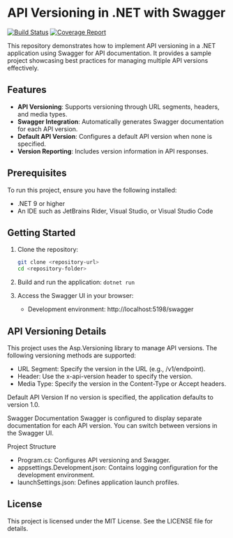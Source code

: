# API Versioning in .NET with Swagger

[![Build Status](https://github.com/saideldah/api-versioining-dot-net/actions/workflows/dotnet.yml/badge.svg)](https://github.com/saideldah/api-versioining-dot-net/actions)
[![Coverage Report](https://img.shields.io/badge/Coverage-Report-blue)](https://saideldah.github.io/api-versioining-dot-net)

This repository demonstrates how to implement API versioning in a .NET application using Swagger for API documentation. It provides a sample project showcasing best practices for managing multiple API versions effectively.

## Features

- **API Versioning**: Supports versioning through URL segments, headers, and media types.
- **Swagger Integration**: Automatically generates Swagger documentation for each API version.
- **Default API Version**: Configures a default API version when none is specified.
- **Version Reporting**: Includes version information in API responses.

## Prerequisites

To run this project, ensure you have the following installed:

- .NET 9 or higher
- An IDE such as JetBrains Rider, Visual Studio, or Visual Studio Code

## Getting Started

1. Clone the repository:
   ```bash
   git clone <repository-url>
   cd <repository-folder>
   ```
2. Build and run the application:
`dotnet run`

3. Access the Swagger UI in your browser:
   - Development environment: http://localhost:5198/swagger


## API Versioning Details
This project uses the Asp.Versioning library to manage API versions. The following versioning methods are supported:


- URL Segment: Specify the version in the URL (e.g., /v1/endpoint).
- Header: Use the x-api-version header to specify the version.
- Media Type: Specify the version in the Content-Type or Accept headers.

Default API Version
If no version is specified, the application defaults to version 1.0.


Swagger Documentation
Swagger is configured to display separate documentation for each API version. You can switch between versions in the Swagger UI.


Project Structure
- Program.cs: Configures API versioning and Swagger.
- appsettings.Development.json: Contains logging configuration for the development environment.
- launchSettings.json: Defines application launch profiles.

## License
This project is licensed under the MIT License. See the LICENSE file for details.